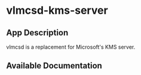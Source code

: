 # vlmcsd-kms-server

## App Description

vlmcsd is a replacement for Microsoft's KMS server.

## Available Documentation

